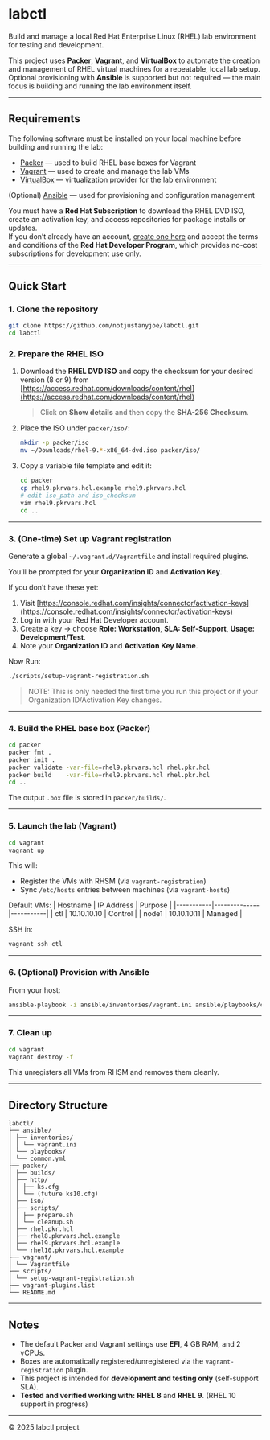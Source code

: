 # labctl

Build and manage a local Red Hat Enterprise Linux (RHEL) lab environment for testing and development.  

This project uses **Packer**, **Vagrant**, and **VirtualBox** to automate the creation and management of RHEL virtual machines for a repeatable, local lab setup.  
Optional provisioning with **Ansible** is supported but not required — the main focus is building and running the lab environment itself.

---

## Requirements

The following software must be installed on your local machine before building and running the lab:

- [Packer](https://www.packer.io/) — used to build RHEL base boxes for Vagrant  
- [Vagrant](https://www.vagrantup.com/) — used to create and manage the lab VMs  
- [VirtualBox](https://www.virtualbox.org/) — virtualization provider for the lab environment  

(Optional) [Ansible](https://www.ansible.com/) — used for provisioning and configuration management

You must have a **Red Hat Subscription** to download the RHEL DVD ISO, create an activation key, and access repositories for package installs or updates.  
If you don’t already have an account, [create one here](https://developers.redhat.com) and accept the terms and conditions of the **Red Hat Developer Program**, which provides no-cost subscriptions for development use only.

---

## Quick Start

### 1. Clone the repository
```bash
git clone https://github.com/notjustanyjoe/labctl.git
cd labctl
```

### 2. Prepare the RHEL ISO
1. Download the **RHEL DVD ISO** and copy the checksum for your desired version (8 or 9) from  
   [https://access.redhat.com/downloads/content/rhel](https://access.redhat.com/downloads/content/rhel)
   > Click on **Show details** and then copy the **SHA-256 Checksum**.
2. Place the ISO under `packer/iso/`:
   ```bash
   mkdir -p packer/iso
   mv ~/Downloads/rhel-9.*-x86_64-dvd.iso packer/iso/
   ```
3. Copy a variable file template and edit it:
   ```bash
   cd packer
   cp rhel9.pkrvars.hcl.example rhel9.pkrvars.hcl
   # edit iso_path and iso_checksum
   vim rhel9.pkrvars.hcl
   cd ..
   ```

---

### 3. (One-time) Set up Vagrant registration
Generate a global `~/.vagrant.d/Vagrantfile` and install required plugins.

You’ll be prompted for your **Organization ID** and **Activation Key**.

If you don’t have these yet:
1. Visit [https://console.redhat.com/insights/connector/activation-keys](https://console.redhat.com/insights/connector/activation-keys)  
2. Log in with your Red Hat Developer account.  
3. Create a key → choose **Role: Workstation**, **SLA: Self-Support**, **Usage: Development/Test**.  
4. Note your **Organization ID** and **Activation Key Name**.

Now Run:
```bash
./scripts/setup-vagrant-registration.sh
```
> NOTE: This is only needed the first time you run this project or if your Organization ID/Activation Key changes.
---

### 4. Build the RHEL base box (Packer)
```bash
cd packer
packer fmt .
packer init .
packer validate -var-file=rhel9.pkrvars.hcl rhel.pkr.hcl
packer build    -var-file=rhel9.pkrvars.hcl rhel.pkr.hcl
cd ..
```

The output `.box` file is stored in `packer/builds/`.

---

### 5. Launch the lab (Vagrant)
```bash
cd vagrant
vagrant up
```

This will:
- Register the VMs with RHSM (via `vagrant-registration`)  
- Sync `/etc/hosts` entries between machines (via `vagrant-hosts`)  

Default VMs:
| Hostname | IP Address   | Purpose   |
|-----------|--------------|-----------|
| ctl       | 10.10.10.10  | Control   |
| node1     | 10.10.10.11  | Managed   |

SSH in:
```bash
vagrant ssh ctl
```

---

### 6. (Optional) Provision with Ansible
From your host:
```bash
ansible-playbook -i ansible/inventories/vagrant.ini ansible/playbooks/common.yml
```

---

### 7. Clean up
```bash
cd vagrant
vagrant destroy -f
```

This unregisters all VMs from RHSM and removes them cleanly.

---

## Directory Structure

```
labctl/
├── ansible/
│ ├── inventories/
│ │ └── vagrant.ini
│ └── playbooks/
│ └── common.yml
├── packer/
│ ├── builds/
│ ├── http/
│ │ ├── ks.cfg
│ │ └── (future ks10.cfg)
│ ├── iso/
│ ├── scripts/
│ │ ├── prepare.sh
│ │ └── cleanup.sh
│ ├── rhel.pkr.hcl
│ ├── rhel8.pkrvars.hcl.example
│ ├── rhel9.pkrvars.hcl.example
│ └── rhel10.pkrvars.hcl.example
├── vagrant/
│ └── Vagrantfile
├── scripts/
│ └── setup-vagrant-registration.sh
├── vagrant-plugins.list
└── README.md
```

---

## Notes
- The default Packer and Vagrant settings use **EFI**, 4 GB RAM, and 2 vCPUs.
- Boxes are automatically registered/unregistered via the `vagrant-registration` plugin.
- This project is intended for **development and testing only** (self-support SLA).
- **Tested and verified working with:** **RHEL 8** and **RHEL 9**. (RHEL 10 support in progress)

---

© 2025 labctl project